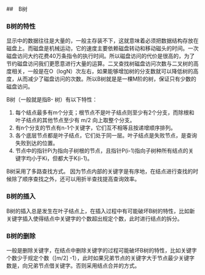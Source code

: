 ##　B树
### B树的特性
显示中的数据往往是大量的，一般主存装不下，这就意味着必须把数据结构存放在磁盘上。而磁盘是机械运动，它的速度主要依赖磁盘转动和移动磁头的时间。一次磁盘访问大约花费40万条指令的执行时间。所以磁盘访问的代价是很高的，为了节约磁盘访问我们更愿意进行大量的运算。二叉查找树磁盘访问次数与二叉树的高度相关，一般是在O（logN）次左右，如果能够增加树的分支数就可以降低树的高度，从而减少了磁盘访问的次数。所以B树就是是一棵M阶的树，保证只有少数的磁盘访问。

B树（一般就是指B- 树）有以下特性：
 
 1. 每个结点最多有m个分支；根节点不是叶子结点则至少有2个分支，而除根和叶子结点的其他节点至少有 m/2 向上取整个分支。
 2. 有n个分支的节点有n-1个关键字，它们互不相等且按递增顺序排列。
 3. 各个底层节点都是叶子结点，它们处于同一层。叶子结点是失败节点，是查询失败到达的位置。
 4. 节点中的指针Pi为指向子树根的节点，且指针P(i-1)指向子树种所有结点的关键字均小于Ki，但都大于K(i-1)。

B树采用了多路查找方式。 因为节点内部的关键字是有序地，在结点进行查找的时候除了顺序查找之外，还可以用折半查找提高查询效率。

### B树的插入
B树的插入总是发生在叶子结点上，在插入过程中有可能破坏B树的特性，比如新关键字插入使得结点中关键字的个数超出规定个数，此时进行结点的拆分。

### B树的删除

一般是删除关键字，在结点中删除关键字的过程可能破坏B树的特性，比如关键字个数少于规定个数（[m/2] -1），此时如果兄弟节点的关键字大于节点最少关键字数是，向兄弟节点借关键字。否则采用结点合并的方式。
